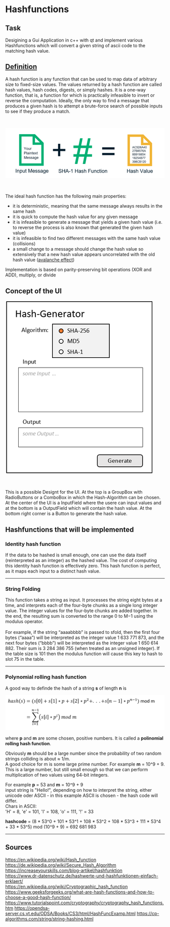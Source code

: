 # Hashfunctions
## Task

Desigining a Gui Application in c++ with qt and implement various Hashfunctions which will convert a given string of ascii code to the matching hash value.

## [Definition](https://en.wikipedia.org/wiki/Hash_function)

A hash function is any function that can be used to map data of arbitrary size to fixed-size values. The values returned by a hash function are called hash values, hash codes, digests, or simply hashes. It is a one-way function, that is, a function for which is practically infeasible to invert or reverse the computation. Ideally, the only way to find a message that produces a given hash is to attempt a brute-force search of possible inputs to see if they produce a match.

<br>

![Example_01](https://github.com/Lion1Blue/Hashfunctions/blob/main/Pictures/Example.png)

<br>

The ideal hash function has the following main properties:

- it is deterministic, meaning that the same message always results in the same hash
- it is quick to compute the hash value for any given message
- it is infeasible to generate a message that yields a given hash value (i.e. to reverse the process is also known that generated the given hash value)
- it is infeasible to find two different messages with the same hash value (collisions)
- a small change to a message should change the hash value so extensively that a new hash value appears uncorrelated with the old hash value ([avalanche effect](https://en.wikipedia.org/wiki/Avalanche_effect))  

Implementation is based on parity-preserving bit operations (XOR and ADD), multiply, or divide  

## Concept of the UI

![GUI_Concept](https://github.com/Lion1Blue/Hashfunctions/blob/main/Pictures/GUI_Concept.png)

<br>

This is a possible Designt for the UI. At the top is a GroupBox with RadioButtons or a ComboBox in which the Hash-Algorithm can be chosen. At the center of the UI is a InputField where the usere can input values and at the bottom is a OutputField which will contain the hash value. At the bottom right corner is a Button to generate the hash value.

## Hashfunctions that will be implemented



### Identity hash function
If the data to be hashed is small enough, one can use the data itself (reinterpreted as an integer) as the hashed value. The cost of computing this identity hash function is effectively zero. This hash function is perfect, as it maps each input to a distinct hash value.  

**************************************************************************************************************************************************************************

### String Folding

This function takes a string as input. It processes the string eight bytes at a time, and interprets each of the four-byte chunks as a single long integer value. The integer values for the four-byte chunks are added together. In the end, the resulting sum is converted to the range 0 to M−1 using the modulus operator.  
<br>
For example, if the string “aaaabbbb” is passed to sfold, then the first four bytes (“aaaa”) will be interpreted as the integer value 1 633 771 873, and the next four bytes (“bbbb”) will be interpreted as the integer value 1 650 614 882. Their sum is 3 284 386 755 (when treated as an unsigned integer). If the table size is 101 then the modulus function will cause this key to hash to slot 75 in the table.

**************************************************************************************************************************************************************************

### Polynomial rolling hash function

A good way to definde the hash of a string **s** of length **n** is   

![PolynomialRollingFormula](https://github.com/Lion1Blue/Hashfunctions/blob/main/Pictures/PolynomialRolling.PNG)

where **p** and **m** are some chosen, positive numbers. It is called a **polinomial rolling hash function**.

Obviously **m** should be a large number since the probability of two random strings colliding is about  ≈ 1/m.  
A good choice for m is some large prime number. For example **m** = 10^9 + 9. This is a large number, but still small enough so that we can perform multiplication of two values using 64-bit integers.

For example **p** = 53 and **m** = 10^9 + 9  
input string is "Hello!", depending on how to interpret the string, either unicode oder ASCII - in this example ASCII is chosen - the hash code will differ.  
Chars in ASCII:  
'H' = 8, 'e' = 101, 'l' = 108, 'o' = 111, '!' = 33

**hashcode** = (8 * 53^0 + 101 * 53^1 + 108 * 53^2 + 108 * 53^3 + 111 * 53^4 + 33 * 53^5) mod (10^9 + 9)
= 692 681 983

**************************************************************************************************************************************************************************

## Sources
https://en.wikipedia.org/wiki/Hash_function  
https://de.wikipedia.org/wiki/Secure_Hash_Algorithm  
https://increaseyourskills.com/blog-artikel/hashfunktion  
https://www.dr-datenschutz.de/hashwerte-und-hashfunktionen-einfach-erklaert/  
https://en.wikipedia.org/wiki/Cryptographic_hash_function  
https://www.geeksforgeeks.org/what-are-hash-functions-and-how-to-choose-a-good-hash-function/  
https://www.tutorialspoint.com/cryptography/cryptography_hash_functions.htm
https://opendsa-server.cs.vt.edu/ODSA/Books/CS3/html/HashFuncExamp.html 
https://cp-algorithms.com/string/string-hashing.html  
